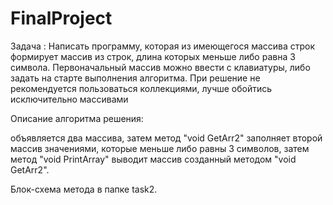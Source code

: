 # FinalProject

Задача :
Написать программу, которая из имеющегося массива строк формирует массив из строк, длина которых меньше либо равна 3 символа. Первоначальный массив можно ввести с клавиатуры, либо задать на старте выполнения алгоритма. При решение не рекомендуется пользоваться коллекциями, лучше обойтись исключительно массивами

Описание алгоритма решения:

объявляется два массива,
затем метод "void GetArr2" заполняет второй массив значениями, которые меньше либо равны 3 символов, 
затем метод "void PrintArray" выводит массив созданный методом "void GetArr2".

Блок-схема метода в папке task2.














